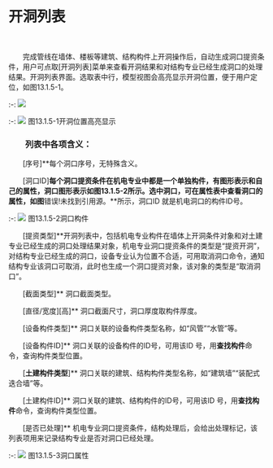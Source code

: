 # 开洞列表
<br/>

&emsp;&emsp;完成管线在墙体、楼板等建筑、结构构件上开洞操作后，自动生成洞口提资条件，用户可点取\[开洞列表\]菜单来查看开洞结果和对结构专业已经生成洞口的处理结果。开洞列表界面。选取表中行，模型视图会高亮显示开洞位置，便于用户定位，如图13.1.5\-1。

:-: ![](images/657.png)

:-: ![](images/658.png)
图13.1.5\-1开洞位置高亮显示

### &emsp;&emsp;列表中各项含义：

&emsp;&emsp;\[序号\]**每个洞口序号，无特殊含义。

&emsp;&emsp;[洞口ID\]**每个洞口提资条件在机电专业中都是一个单独构件，有图形表示和自己的属性，洞口图形表示如图13.1.5\-2所示。选中洞口，可在属性表中查看洞口的属性，如图**错误!未找到引用源。**所示，洞口ID 就是机电洞口的构件ID号。


:-: ![](images/659.png)
图13.1.5\-2洞口构件

&emsp;&emsp;[提资类型\]**开洞列表中，包括机电专业构件在墙体上开洞条件对象和对土建专业已经生成的洞口处理结果对象，机电专业洞口提资条件的类型是“提资开洞”，对结构专业已经生成的洞口，设备专业认为位置不合适，可用取消洞口命令，通知结构专业该洞口可取消，此时也生成一个洞口提资对象，该对象的类型是“取消洞口”。

&emsp;&emsp;[截面类型\]** 洞口截面类型。

&emsp;&emsp;[直径/宽度\]\[高\]** 洞口截面尺寸，洞口厚度取构件厚度。

&emsp;&emsp;[设备构件类型\]** 洞口关联的设备构件类型名称，如“风管”“水管”等。

&emsp;&emsp;[设备构件ID\]** 洞口关联的设备构件的ID号，可用该ID 号，用**查找构件**命令，查询构件类型位置。

&emsp;&emsp;[****土建构件类型****\]** 洞口关联的建筑、结构构件类型名称，如“建筑墙”“装配式迭合墙”等。

&emsp;&emsp;[土建构件ID\]** 洞口关联的建筑、结构构件的ID号，可用该ID 号，用**查找构件**命令，查询构件类型位置。

&emsp;&emsp;[是否已处理\]** 机电专业洞口提资条件，结构处理后，会给出处理标记，该列表项用来记录结构专业是否对洞口已经处理。

:-: ![](images/660.png)
图13.1.5\-3洞口属性